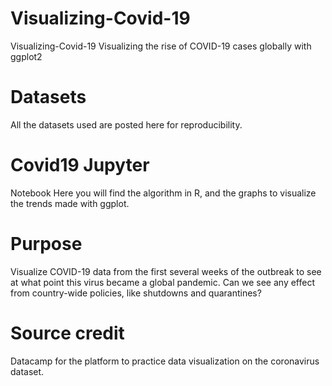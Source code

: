# Visualizing-Covid-19
Visualizing-Covid-19 Visualizing the rise of COVID-19 cases globally with ggplot2

# Datasets
All the datasets used are posted here for reproducibility.

# Covid19 Jupyter
Notebook Here you will find the algorithm in R, and the graphs to visualize the trends made with ggplot.

# Purpose
Visualize COVID-19 data from the first several weeks of the outbreak to see at what point this virus became a global pandemic. Can we see any effect from country-wide policies, like shutdowns and quarantines?

# Source credit
Datacamp for the platform to practice data visualization on the coronavirus dataset.

